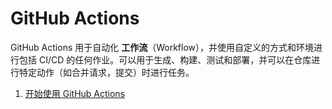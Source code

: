 # GitHub Actions

GitHub Actions 用于自动化 **工作流**（Workflow），并使用自定义的方式和环境进行包括 CI/CD 的任何作业。可以用于生成、构建、测试和部署，并可以在仓库进行特定动作（如合并请求，提交）时进行任务。

1. [开始使用 GitHub Actions](./get-started.md)
